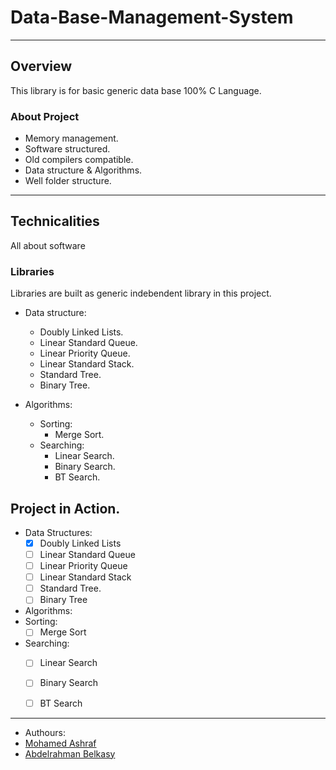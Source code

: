 # Data-Base-Management-System
___

## Overview 
This library is for basic generic data base 100% C Language.

### About Project
  * Memory management.
  * Software structured.
  * Old compilers compatible.
  * Data structure & Algorithms.
  * Well folder structure.

___

## Technicalities 
All about software

### Libraries
Libraries are built as generic indebendent library in this project.

* Data structure:
  * Doubly Linked Lists.   
  * Linear Standard Queue.
  * Linear Priority Queue.
  * Linear Standard Stack.
  * Standard Tree. 
  * Binary Tree.

* Algorithms:
  * Sorting:
      * Merge Sort.
  * Searching:
      * Linear Search.
      * Binary Search.  
      * BT Search.
 
## Project in Action.

* Data Structures:
   - [x] Doubly Linked Lists
   - [ ] Linear Standard Queue
   - [ ] Linear Priority Queue
   - [ ] Linear Standard Stack
   - [ ] Standard Tree.
   - [ ] Binary Tree

* Algorithms:
 * Sorting:
    - [ ] Merge Sort
 * Searching:
    - [ ] Linear Search
    - [ ] Binary Search
    - [ ] BT Search
 
 
___

* Authours:
 * [Mohamed Ashraf](https://www.linkedin.com/in/mohamed-ashraf-wx/)
 * [Abdelrahman Belkasy](https://www.linkedin.com/in/abdelrahman-belkasy-686a021b6/)
